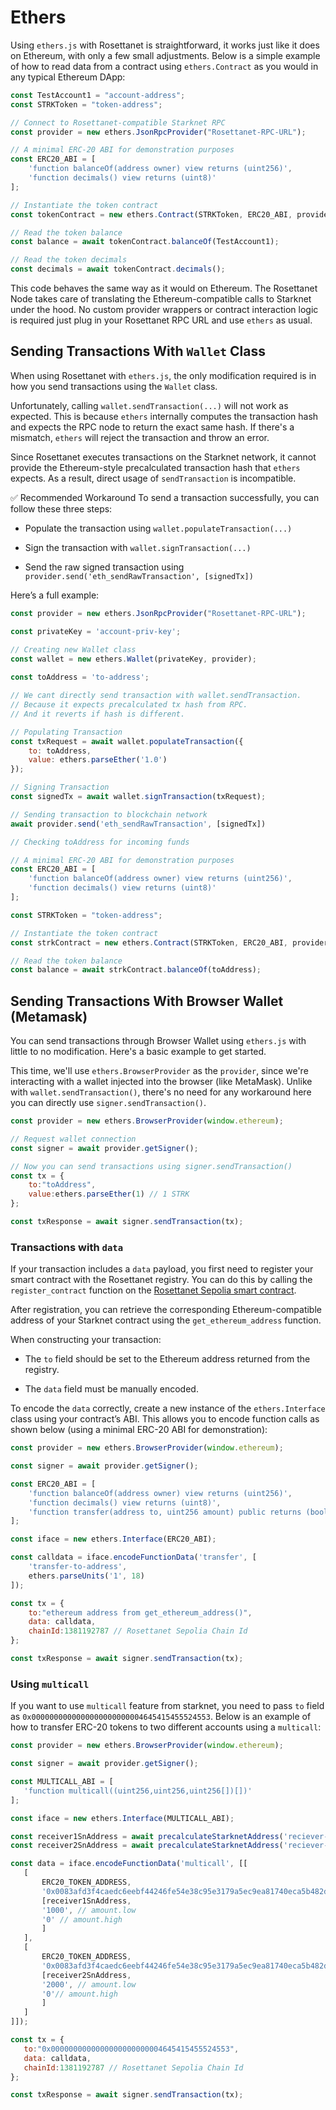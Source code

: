 # Ethers

Using `ethers.js` with Rosettanet is straightforward, it works just like it does on Ethereum, with only a few small adjustments. Below is a simple example of how to read data from a contract using `ethers.Contract` as you would in any typical Ethereum DApp:

```js
const TestAccount1 = "account-address";
const STRKToken = "token-address";

// Connect to Rosettanet-compatible Starknet RPC
const provider = new ethers.JsonRpcProvider("Rosettanet-RPC-URL");

// A minimal ERC-20 ABI for demonstration purposes
const ERC20_ABI = [
    'function balanceOf(address owner) view returns (uint256)',
    'function decimals() view returns (uint8)'
];

// Instantiate the token contract
const tokenContract = new ethers.Contract(STRKToken, ERC20_ABI, provider);

// Read the token balance
const balance = await tokenContract.balanceOf(TestAccount1);

// Read the token decimals
const decimals = await tokenContract.decimals();
```

This code behaves the same way as it would on Ethereum. The Rosettanet Node takes care of translating the Ethereum-compatible calls to Starknet under the hood. No custom provider wrappers or contract interaction logic is required just plug in your Rosettanet RPC URL and use `ethers` as usual.

## Sending Transactions With `Wallet` Class

When using Rosettanet with `ethers.js`, the only modification required is in how you send transactions using the `Wallet` class.

Unfortunately, calling `wallet.sendTransaction(...)` will not work as expected. This is because `ethers` internally computes the transaction hash and expects the RPC node to return the exact same hash. If there's a mismatch, `ethers` will reject the transaction and throw an error.

Since Rosettanet executes transactions on the Starknet network, it cannot provide the Ethereum-style precalculated transaction hash that `ethers` expects. As a result, direct usage of `sendTransaction` is incompatible.

✅ Recommended Workaround
To send a transaction successfully, you can follow these three steps:

* Populate the transaction using `wallet.populateTransaction(...)`

* Sign the transaction with `wallet.signTransaction(...)`

* Send the raw signed transaction using `provider.send('eth_sendRawTransaction', [signedTx])`

Here’s a full example:

```js
const provider = new ethers.JsonRpcProvider("Rosettanet-RPC-URL");

const privateKey = 'account-priv-key';

// Creating new Wallet class
const wallet = new ethers.Wallet(privateKey, provider);
        
const toAddress = 'to-address';

// We cant directly send transaction with wallet.sendTransaction. 
// Because it expects precalculated tx hash from RPC.
// And it reverts if hash is different.

// Populating Transaction
const txRequest = await wallet.populateTransaction({
    to: toAddress,
    value: ethers.parseEther('1.0')
});

// Signing Transaction
const signedTx = await wallet.signTransaction(txRequest);

// Sending transaction to blockchain network
await provider.send('eth_sendRawTransaction', [signedTx])

// Checking toAddress for incoming funds

// A minimal ERC-20 ABI for demonstration purposes
const ERC20_ABI = [
    'function balanceOf(address owner) view returns (uint256)',
    'function decimals() view returns (uint8)'
];

const STRKToken = "token-address";

// Instantiate the token contract
const strkContract = new ethers.Contract(STRKToken, ERC20_ABI, provider);

// Read the token balance
const balance = await strkContract.balanceOf(toAddress);
```

## Sending Transactions With Browser Wallet (Metamask)

You can send transactions through Browser Wallet using `ethers.js` with little to no modification. Here's a basic example to get started.

This time, we'll use `ethers.BrowserProvider` as the `provider`, since we're interacting with a wallet injected into the browser (like MetaMask). Unlike with `wallet.sendTransaction()`, there's no need for any workaround here you can directly use `signer.sendTransaction()`.

```js
const provider = new ethers.BrowserProvider(window.ethereum);

// Request wallet connection
const signer = await provider.getSigner();

// Now you can send transactions using signer.sendTransaction()
const tx = {
    to:"toAddress",
    value:ethers.parseEther(1) // 1 STRK
};

const txResponse = await signer.sendTransaction(tx);
```

### Transactions with `data`

If your transaction includes a `data` payload, you first need to register your smart contract with the Rosettanet registry. You can do this by calling the `register_contract` function on the [Rosettanet Sepolia smart contract](https://sepolia.voyager.online/contract/0x065a6238502254a31072c53bedf5046cbb626ce49cd49ba20e206b35d5aed0ad#writeContract).

After registration, you can retrieve the corresponding Ethereum-compatible address of your Starknet contract using the `get_ethereum_address` function.

When constructing your transaction:

* The `to` field should be set to the Ethereum address returned from the registry.

* The `data` field must be manually encoded.

To encode the `data` correctly, create a new instance of the `ethers.Interface` class using your contract’s ABI. This allows you to encode function calls as shown below (using a minimal ERC-20 ABI for demonstration):

```js
const provider = new ethers.BrowserProvider(window.ethereum);

const signer = await provider.getSigner();

const ERC20_ABI = [
    'function balanceOf(address owner) view returns (uint256)',
    'function decimals() view returns (uint8)',
    'function transfer(address to, uint256 amount) public returns (bool)'
];

const iface = new ethers.Interface(ERC20_ABI);

const calldata = iface.encodeFunctionData('transfer', [
    'transfer-to-address',
    ethers.parseUnits('1', 18)
]);

const tx = {
    to:"ethereum address from get_ethereum_address()",
    data: calldata,
    chainId:1381192787 // Rosettanet Sepolia Chain Id
};

const txResponse = await signer.sendTransaction(tx);
```

### Using `multicall`

If you want to use `multicall` feature from starknet, you need to pass `to` field as `0x0000000000000000000000004645415455524553`. Below is an example of how to transfer ERC-20 tokens to two different accounts using a `multicall`:

 ```js
const provider = new ethers.BrowserProvider(window.ethereum);

const signer = await provider.getSigner();

const MULTICALL_ABI = [
    'function multicall((uint256,uint256,uint256[])[])'
];

const iface = new ethers.Interface(MULTICALL_ABI);

const receiver1SnAddress = await precalculateStarknetAddress('reciever-1-eth-address');
const receiver2SnAddress = await precalculateStarknetAddress('reciever-2-eth-address');

const data = iface.encodeFunctionData('multicall', [[ 
    [
        ERC20_TOKEN_ADDRESS,
        '0x0083afd3f4caedc6eebf44246fe54e38c95e3179a5ec9ea81740eca5b482d12e', // transfer function entrypoint
        [receiver1SnAddress, 
        '1000', // amount.low
        '0' // amount.high
        ]
    ],
    [
        ERC20_TOKEN_ADDRESS,
        '0x0083afd3f4caedc6eebf44246fe54e38c95e3179a5ec9ea81740eca5b482d12e', // transfer function entrypoint
        [receiver2SnAddress, 
        '2000', // amount.low
        '0'// amount.high
        ]
    ]
]]);

const tx = {
    to:"0x0000000000000000000000004645415455524553",
    data: calldata,
    chainId:1381192787 // Rosettanet Sepolia Chain Id
};

const txResponse = await signer.sendTransaction(tx);
```